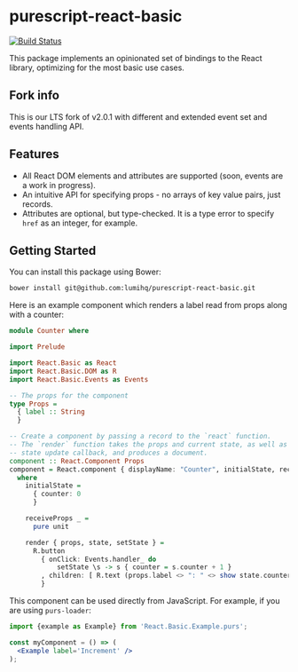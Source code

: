 # purescript-react-basic

[![Build Status](https://travis-ci.org/lumihq/purescript-react-basic.svg?branch=master)](https://travis-ci.org/lumihq/purescript-react-basic)

This package implements an opinionated set of bindings to the React library, optimizing for the most basic use cases.

## Fork info

This is our LTS fork of v2.0.1 with different and extended event set and events handling API.

## Features

- All React DOM elements and attributes are supported (soon, events are a work in progress).
- An intuitive API for specifying props - no arrays of key value pairs, just records.
- Attributes are optional, but type-checked. It is a type error to specify `href` as an integer, for example.

## Getting Started

You can install this package using Bower:

```sh
bower install git@github.com:lumihq/purescript-react-basic.git
```

Here is an example component which renders a label read from props along with a counter:

```purescript
module Counter where

import Prelude

import React.Basic as React
import React.Basic.DOM as R
import React.Basic.Events as Events

-- The props for the component
type Props =
  { label :: String
  }

-- Create a component by passing a record to the `react` function.
-- The `render` function takes the props and current state, as well as a
-- state update callback, and produces a document.
component :: React.Component Props
component = React.component { displayName: "Counter", initialState, receiveProps, render }
  where
    initialState =
      { counter: 0
      }

    receiveProps _ =
      pure unit

    render { props, state, setState } =
      R.button
        { onClick: Events.handler_ do
            setState \s -> s { counter = s.counter + 1 }
        , children: [ R.text (props.label <> ": " <> show state.counter) ]
        }
```

This component can be used directly from JavaScript. For example, if you are using `purs-loader`:

```jsx
import {example as Example} from 'React.Basic.Example.purs';

const myComponent = () => (
  <Example label='Increment' />
);
```
